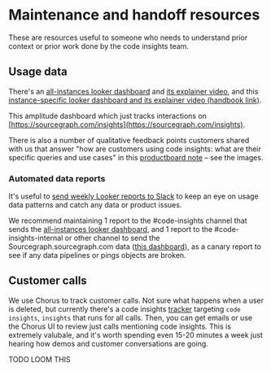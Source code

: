 # Maintenance and handoff resources

These are resources useful to someone who needs to understand prior context or prior work done by the code insights team.

## Usage data

There's an [all-instances looker dashboard](https://sourcegraph.looker.com/dashboards/199?Unique+Server+ID=) and [its explainer video](https://drive.google.com/file/d/1Lmbw-nxTVxX1W5tVFuP73LovMWKEG0vK/view?usp=sharing), and this [instance-specific looker dashboard and its explainer video (handbook link)](go_to_market.md#individual-instance-usage-dashboards).

This amplitude dashboard which just tracks interactions on [https://sourcegraph.com/insights](https://sourcegraph.com/insights).

There is also a number of qualitative feedback points customers shared with us that answer "how are customers using code insights: what are their specific queries and use cases" in this [productboard note](https://sourcegraph.productboard.com/feature-board/1793095-code-insights/features/7752920/insights) – see the images.

### Automated data reports

It's useful to [send weekly Looker reports to Slack](https://cloud.google.com/looker/docs/scheduling-and-sending-dashboards) to keep an eye on usage data patterns and catch any data or product issues.

We recommend maintaining 1 report to the #code-insights channel that sends the [all-instances looker dashboard](https://sourcegraph.looker.com/dashboards/199?Unique+Server+ID=), and 1 report to the #code-insights-internal or other channel to send the Sourcegraph.sourcegraph.com data ([this dashboard](https://sourcegraph.looker.com/dashboards/208?Instance=Sourcegraph+%28S2%29)), as a canary report to see if any data pipelines or pings objects are broken.

## Customer calls

We use Chorus to track customer calls. Not sure what happens when a user is deleted, but currently there's a code insights [tracker](https://chorus.ai/settings/trackers) targeting `code insights`, `insights` that runs for all calls. Then, you can get emails or use the Chorus UI to review just calls mentioning code insights. This is extremely valubale, and it's worth spending even 15-20 minutes a week just hearing how demos and customer conversations are going.

TODO LOOM THIS
